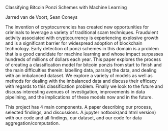 Classifying Bitcoin Ponzi Schemes with Machine Learning   

Jarred van de Voort, Sean Coneys  

The invention of cryptocurrencies has created new opportunities for criminals to leverage a variety of traditional scam techniques. Fraudulent activity associated with cryptocurrency is experiencing explosive growth and is a significant barrier for widespread adoption of blockchain technology. Early detection of ponzi schemes in this domain is a problem that is a good candidate for machine learning and whose impact surpasses hundreds of millions of dollars each year. This paper explores the process of creating a classification model for bitcoin ponzis from start to finish and the main difficulties therein: labelling data, parsing the data, and dealing with an imbalanced dataset. We explore a variety of models as well as methods for dealing with the imbalanced data and discuss their efficacy with regards to this classification problem. Finally we look to the future and discuss interesting avenues of investigation, improvements in data pipelining, and the implications of these models now and in the future.

This project has 4 main components. A paper describing our process, selected findings, and discussions. A jupyter notbook(and html version) with our code and all findings, our dataset, and our code for data aggregation/computation.
